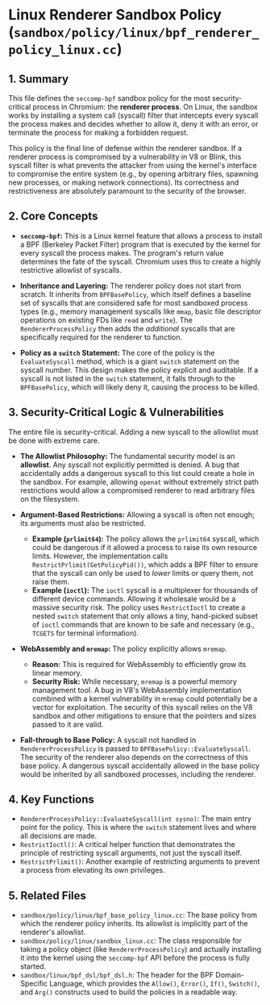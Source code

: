 # Linux Renderer Sandbox Policy (`sandbox/policy/linux/bpf_renderer_policy_linux.cc`)

## 1. Summary

This file defines the `seccomp-bpf` sandbox policy for the most security-critical process in Chromium: the **renderer process**. On Linux, the sandbox works by installing a system call (syscall) filter that intercepts every syscall the process makes and decides whether to allow it, deny it with an error, or terminate the process for making a forbidden request.

This policy is the final line of defense within the renderer sandbox. If a renderer process is compromised by a vulnerability in V8 or Blink, this syscall filter is what prevents the attacker from using the kernel's interface to compromise the entire system (e.g., by opening arbitrary files, spawning new processes, or making network connections). Its correctness and restrictiveness are absolutely paramount to the security of the browser.

## 2. Core Concepts

*   **`seccomp-bpf`:** This is a Linux kernel feature that allows a process to install a BPF (Berkeley Packet Filter) program that is executed by the kernel for every syscall the process makes. The program's return value determines the fate of the syscall. Chromium uses this to create a highly restrictive allowlist of syscalls.

*   **Inheritance and Layering:** The renderer policy does not start from scratch. It inherits from `BPFBasePolicy`, which itself defines a baseline set of syscalls that are considered safe for most sandboxed process types (e.g., memory management syscalls like `mmap`, basic file descriptor operations on existing FDs like `read` and `write`). The `RendererProcessPolicy` then adds the *additional* syscalls that are specifically required for the renderer to function.

*   **Policy as a `switch` Statement:** The core of the policy is the `EvaluateSyscall` method, which is a giant `switch` statement on the syscall number. This design makes the policy explicit and auditable. If a syscall is not listed in the `switch` statement, it falls through to the `BPFBasePolicy`, which will likely deny it, causing the process to be killed.

## 3. Security-Critical Logic & Vulnerabilities

The entire file is security-critical. Adding a new syscall to the allowlist must be done with extreme care.

*   **The Allowlist Philosophy:** The fundamental security model is an **allowlist**. Any syscall not explicitly permitted is denied. A bug that accidentally adds a dangerous syscall to this list could create a hole in the sandbox. For example, allowing `openat` without extremely strict path restrictions would allow a compromised renderer to read arbitrary files on the filesystem.

*   **Argument-Based Restrictions:** Allowing a syscall is often not enough; its arguments must also be restricted.
    *   **Example (`prlimit64`):** The policy allows the `prlimit64` syscall, which could be dangerous if it allowed a process to raise its own resource limits. However, the implementation calls `RestrictPrlimit(GetPolicyPid())`, which adds a BPF filter to ensure that the syscall can only be used to *lower* limits or query them, not raise them.
    *   **Example (`ioctl`):** The `ioctl` syscall is a multiplexer for thousands of different device commands. Allowing it wholesale would be a massive security risk. The policy uses `RestrictIoctl` to create a nested `switch` statement that only allows a tiny, hand-picked subset of `ioctl` commands that are known to be safe and necessary (e.g., `TCGETS` for terminal information).

*   **WebAssembly and `mremap`:** The policy explicitly allows `mremap`.
    *   **Reason:** This is required for WebAssembly to efficiently grow its linear memory.
    *   **Security Risk:** While necessary, `mremap` is a powerful memory management tool. A bug in V8's WebAssembly implementation combined with a kernel vulnerability in `mremap` could potentially be a vector for exploitation. The security of this syscall relies on the V8 sandbox and other mitigations to ensure that the pointers and sizes passed to it are valid.

*   **Fall-through to Base Policy:** A syscall not handled in `RendererProcessPolicy` is passed to `BPFBasePolicy::EvaluateSyscall`. The security of the renderer also depends on the correctness of this base policy. A dangerous syscall accidentally allowed in the base policy would be inherited by all sandboxed processes, including the renderer.

## 4. Key Functions

*   `RendererProcessPolicy::EvaluateSyscall(int sysno)`: The main entry point for the policy. This is where the `switch` statement lives and where all decisions are made.
*   `RestrictIoctl()`: A critical helper function that demonstrates the principle of restricting syscall arguments, not just the syscall itself.
*   `RestrictPrlimit()`: Another example of restricting arguments to prevent a process from elevating its own privileges.

## 5. Related Files

*   `sandbox/policy/linux/bpf_base_policy_linux.cc`: The base policy from which the renderer policy inherits. Its allowlist is implicitly part of the renderer's allowlist.
*   `sandbox/policy/linux/sandbox_linux.cc`: The class responsible for taking a policy object (like `RendererProcessPolicy`) and actually installing it into the kernel using the `seccomp-bpf` API before the process is fully started.
*   `sandbox/linux/bpf_dsl/bpf_dsl.h`: The header for the BPF Domain-Specific Language, which provides the `Allow()`, `Error()`, `If()`, `Switch()`, and `Arg()` constructs used to build the policies in a readable way.